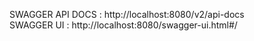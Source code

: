 
SWAGGER API DOCS : http://localhost:8080/v2/api-docs  
SWAGGER UI : http://localhost:8080/swagger-ui.html#/  
